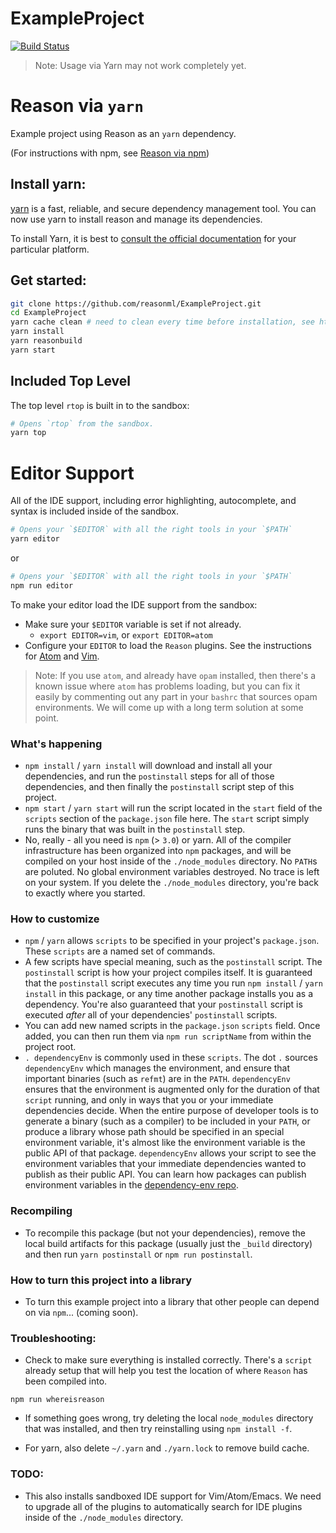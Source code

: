 # ExampleProject

[![Build Status](https://travis-ci.org/reasonml/ExampleProject.svg?branch=master)](https://travis-ci.org/reasonml/ExampleProject)

> Note: Usage via Yarn may not work completely yet.

# Reason via `yarn`

Example project using Reason as an `yarn` dependency.

(For instructions with npm, see [Reason via npm](https://github.com/reasonml/ExampleProject/blob/master/README-NPM.md))

## Install yarn:

[yarn](https://yarnpkg.com/) is a fast, reliable, and secure dependency management tool. You can now use yarn to install reason and manage its dependencies.

To install Yarn, it is best to [consult the official documentation](https://yarnpkg.com/en/docs/install) for your particular platform.

## Get started:
```sh
git clone https://github.com/reasonml/ExampleProject.git
cd ExampleProject
yarn cache clean # need to clean every time before installation, see https://github.com/yarnpkg/yarn/issues/480
yarn install
yarn reasonbuild
yarn start
```

## Included Top Level

The top level `rtop` is built in to the sandbox:

```sh
# Opens `rtop` from the sandbox.
yarn top

```

# Editor Support

All of the IDE support, including error highlighting, autocomplete, and
syntax is included inside of the sandbox.

```sh
# Opens your `$EDITOR` with all the right tools in your `$PATH`
yarn editor
```
or
```sh
# Opens your `$EDITOR` with all the right tools in your `$PATH`
npm run editor
```

To make your editor load the IDE support from the sandbox:

- Make sure your `$EDITOR` variable is set if not already.
  - `export EDITOR=vim`, or `export EDITOR=atom`
- Configure your `EDITOR` to load the `Reason` plugins. See the instructions
  for [Atom](http://facebook.github.io/reason/tools.html#merlin-atom) and
  [Vim](https://github.com/facebook/reason/tree/master/editorSupport/VimReason).

> Note: If you use `atom`, and already have `opam` installed, then there's a
known issue where `atom` has problems loading, but you can fix it easily
by commenting out any part in your `bashrc` that sources opam environments.
We will come up with a long term solution at some point.


### What's happening
- `npm install` / `yarn install` will download and install all your dependencies, and run the
  `postinstall` steps for all of those dependencies, and then finally the
  `postinstall` script step of this project.
- `npm start` / `yarn start` will run the script located in the `start` field of the
  `scripts` section of the `package.json` file here. The `start` script simply
  runs the binary that was built in the `postinstall` step.
- No, really - all you need is `npm` (> `3.0`) or yarn. All of the compiler infrastructure
  has been organized into `npm` packages, and will be compiled on your host
  inside of the `./node_modules` directory. No `PATH`s are poluted. No global
  environment variables destroyed. No trace is left on your system. If you
  delete the `./node_modules` directory, you're back to exactly where you
  started.


### How to customize
- `npm` / `yarn` allows `scripts` to be specified in your project's `package.json`.
  These `scripts` are a named set of commands.
- A few scripts have special meaning, such as the `postinstall` script. The
  `postinstall` script is how your project compiles itself. It is guaranteed
  that the `postinstall` script executes any time you run `npm install` / `yarn install` in this
  package, or any time another package installs you as a dependency. You're
  also guaranteed that your `postinstall` script is executed *after* all of
  your dependencies' `postinstall` scripts.
- You can add new named scripts in the `package.json` `scripts` field. Once
  added, you can then run them via `npm run scriptName` from within the project
  root.
- `. dependencyEnv` is commonly used in these `scripts`. The dot `.` sources
  `dependencyEnv` which manages the environment, and ensure that important
  binaries (such as `refmt`) are in the `PATH`. `dependencyEnv` ensures that
  the environment is augmented only for the duration of that `script` running,
  and only in ways that you or your immediate dependencies decide. When
  the entire purpose of developer tools is to generate a binary (such as a
  compiler) to be included in your `PATH`, or produce a library whose path
  should be specified in an special environment variable, it's almost like the
  environment variable is the public API of that package. `dependencyEnv`
  allows your script to see the environment variables that your immediate
  dependencies wanted to publish as their public API. You can learn how
  packages can publish environment variables in the [dependency-env
  repo](https://github.com/npm-ml/dependency-env).

### Recompiling
- To recompile this package (but not your dependencies), remove the local build
  artifacts for this package (usually just the `_build` directory) and then run
  `yarn postinstall` or `npm run postinstall`.

### How to turn this project into a library

- To turn this example project into a library that other people can depend on
  via `npm`... (coming soon).

### Troubleshooting:
- Check to make sure everything is installed correctly. There's a `script`
  already setup that will help you test the location of where `Reason` has been
  compiled into.

```
npm run whereisreason
```


- If something goes wrong, try deleting the local `node_modules` directory that
  was installed, and then try reinstalling using `npm install -f`.

- For yarn, also delete `~/.yarn` and `./yarn.lock` to remove build cache.

### TODO:

- This also installs sandboxed IDE support for Vim/Atom/Emacs. We need to
  upgrade all of the plugins to automatically search for IDE plugins inside of
  the `./node_modules` directory.

